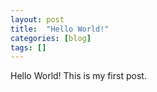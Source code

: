 ```yaml
---
layout: post
title:  "Hello World!"
categories: [blog]
tags: []
---
```


Hello World! This is my first post.
